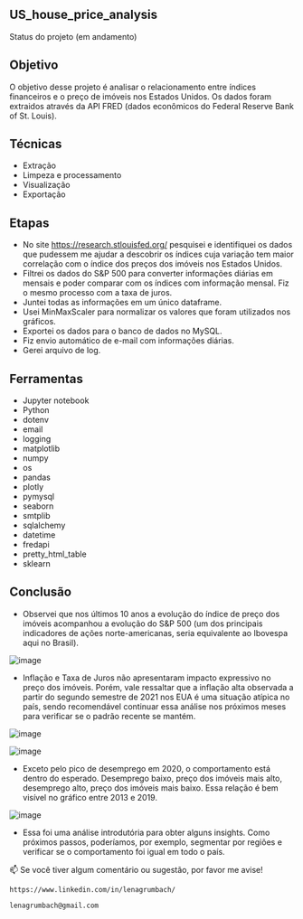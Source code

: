 ## US_house_price_analysis 
  Status do projeto (em andamento)

## Objetivo
  O objetivo desse projeto é analisar o relacionamento entre índices financeiros e o preço de imóveis nos Estados Unidos. Os dados foram extraidos através da API FRED (dados econômicos do Federal Reserve Bank of St. Louis).
    
## Técnicas
  - Extração
  - Limpeza e processamento
  - Visualização
  - Exportação
  
## Etapas
  - No site https://research.stlouisfed.org/ pesquisei e identifiquei os dados que pudessem me ajudar a descobrir os índices cuja variação tem maior correlação com o índice dos preços dos imóveis nos Estados Unidos.
 - Filtrei os dados do S&P 500 para converter informações diárias em mensais e poder comparar com os índices com informação mensal. Fiz o mesmo processo com a taxa de juros.
 - Juntei todas as informações em um único dataframe.
 - Usei MinMaxScaler para normalizar os valores que foram utilizados nos gráficos.
 - Exportei os dados para o banco de dados no MySQL.
 - Fiz envio automático de e-mail com informações diárias.
 - Gerei arquivo de log.


## Ferramentas
- Jupyter notebook
- Python
- dotenv
- email
- logging
- matplotlib
- numpy
- os
- pandas
- plotly
- pymysql
- seaborn
- smtplib
- sqlalchemy
- datetime
- fredapi
- pretty_html_table
- sklearn

## Conclusão
 - Observei que nos últimos 10 anos a evolução do índice de preço dos imóveis acompanhou a evolução do S&P 500 (um dos principais indicadores de ações norte-americanas, seria equivalente ao Ibovespa aqui no Brasil).

![image](https://user-images.githubusercontent.com/112282677/207201190-ae5bfa80-a3b3-45b2-9c9e-ca70c812983b.png)

 - Inflação e Taxa de Juros não apresentaram impacto expressivo no preço dos imóveis. Porém, vale ressaltar que a inflação alta observada a partir do segundo semestre de 2021 nos EUA é uma situação atípica no país, sendo recomendável continuar essa análise nos próximos meses para verificar se o padrão recente se mantém. 
 
 ![image](https://user-images.githubusercontent.com/112282677/207202351-37e8ba32-6a52-4d34-adb6-0f04a8a18bb0.png)

![image](https://user-images.githubusercontent.com/112282677/207202414-859dcf3a-be5f-4f69-bdb2-eb485f36a9aa.png)

 - Exceto pelo pico de desemprego em 2020, o comportamento está dentro do esperado. Desemprego baixo, preço dos imóveis mais alto, desemprego alto, preço dos imóveis mais baixo. Essa relação é bem visível no gráfico entre 2013 e 2019.
 
 ![image](https://user-images.githubusercontent.com/112282677/207202975-c54ef846-41c9-49f6-9011-7680b57f3498.png)
 
   - Essa foi uma análise introdutória para obter alguns insights. Como próximos passos, poderíamos, por exemplo, segmentar por regiões e verificar se o comportamento foi igual em todo o país.


📫 Se você tiver algum comentário ou sugestão, por favor me avise!
    
    https://www.linkedin.com/in/lenagrumbach/
    
    lenagrumbach@gmail.com

